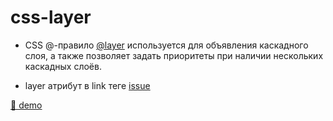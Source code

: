 # css-layer

 - CSS @-правило [@layer](https://developer.mozilla.org/ru/docs/Web/CSS/@layer) используется для объявления каскадного слоя, а также позволяет задать приоритеты при наличии нескольких каскадных слоёв.

 - layer атрибут в link теге [issue](https://github.com/w3c/csswg-drafts/issues/5853)

 [🚀 demo](https://chagins.github.io/css-layer-demo)
